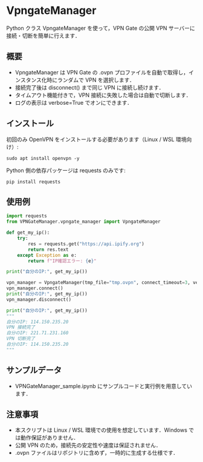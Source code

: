 # VpngateManager

Python クラス VpngateManager を使って，VPN Gate の公開 VPN サーバーに接続・切断を簡単に行えます．

## 概要
- VpngateManager は VPN Gate の .ovpn プロファイルを自動で取得し，インスタンス化時にランダムで VPN を選択します．
- 接続完了後は disconnect() まで同じ VPN に接続し続けます．
- タイムアウト機能付きで，VPN 接続に失敗した場合は自動で切断します．
- ログの表示は verbose=True でオンにできます．

## インストール
初回のみ OpenVPN をインストールする必要があります（Linux / WSL 環境向け）:

```
sudo apt install openvpn -y
```

Python 側の依存パッケージは requests のみです:

```
pip install requests
```

## 使用例

```python
import requests
from VPNGateManager.vpngate_manager import VpngateManager

def get_my_ip():
    try:
        res = requests.get("https://api.ipify.org")
        return res.text
    except Exception as e:
        return f"IP確認エラー: {e}"

print("自分のIP:", get_my_ip())

vpn_manager = VpngateManager(tmp_file="tmp.ovpn", connect_timeout=3, verbose=True)
vpn_manager.connect()
print("自分のIP:", get_my_ip())
vpn_manager.disconnect()

print("自分のIP:", get_my_ip())
"""
自分のIP: 114.150.235.20
VPN 接続完了
自分のIP: 221.71.231.160
VPN 切断完了
自分のIP: 114.150.235.20
"""
```

## サンプルデータ
- VPNGateManager_sample.ipynb にサンプルコードと実行例を用意しています．

## 注意事項
- 本スクリプトは Linux / WSL 環境での使用を想定しています．Windows では動作保証がありません．
- 公開 VPN のため，接続先の安定性や速度は保証されません．
- .ovpn ファイルはリポジトリに含めず，一時的に生成する仕様です．
